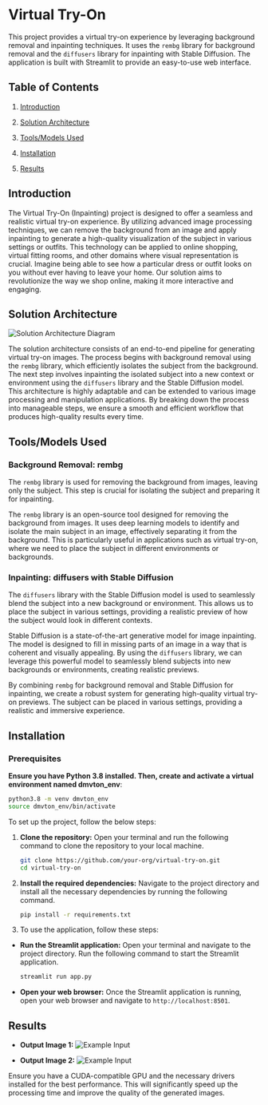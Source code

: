 
# Virtual Try-On

This project provides a virtual try-on experience by leveraging background removal and inpainting techniques. It uses the `rembg` library for background removal and the `diffusers` library for inpainting with Stable Diffusion. The application is built with Streamlit to provide an easy-to-use web interface.

## Table of Contents
1. [Introduction](#introduction)
   
2. [Solution Architecture](#solution-architecture)
   
3. [Tools/Models Used](#toolsmodels-used)

4. [Installation](#installation)

5. [Results](#results)

## Introduction

The Virtual Try-On (Inpainting) project is designed to offer a seamless and realistic virtual try-on experience. By utilizing advanced image processing techniques, we can remove the background from an image and apply inpainting to generate a high-quality visualization of the subject in various settings or outfits. This technology can be applied to online shopping, virtual fitting rooms, and other domains where visual representation is crucial. Imagine being able to see how a particular dress or outfit looks on you without ever having to leave your home. Our solution aims to revolutionize the way we shop online, making it more interactive and engaging.

## Solution Architecture

![Solution Architecture Diagram]()

The solution architecture consists of an end-to-end pipeline for generating virtual try-on images. The process begins with background removal using the `rembg` library, which efficiently isolates the subject from the background. The next step involves inpainting the isolated subject into a new context or environment using the `diffusers` library and the Stable Diffusion model. This architecture is highly adaptable and can be extended to various image processing and manipulation applications. By breaking down the process into manageable steps, we ensure a smooth and efficient workflow that produces high-quality results every time.

## Tools/Models Used

### Background Removal: rembg

The `rembg` library is used for removing the background from images, leaving only the subject. This step is crucial for isolating the subject and preparing it for inpainting.

The `rembg` library is an open-source tool designed for removing the background from images. It uses deep learning models to identify and isolate the main subject in an image, effectively separating it from the background. This is particularly useful in applications such as virtual try-on, where we need to place the subject in different environments or backgrounds.

### Inpainting: diffusers with Stable Diffusion

The `diffusers` library with the Stable Diffusion model is used to seamlessly blend the subject into a new background or environment. This allows us to place the subject in various settings, providing a realistic preview of how the subject would look in different contexts.

Stable Diffusion is a state-of-the-art generative model for image inpainting. The model is designed to fill in missing parts of an image in a way that is coherent and visually appealing. By using the `diffusers` library, we can leverage this powerful model to seamlessly blend subjects into new backgrounds or environments, creating realistic previews.

By combining `rembg` for background removal and Stable Diffusion for inpainting, we create a robust system for generating high-quality virtual try-on previews. The subject can be placed in various settings, providing a realistic and immersive experience.

## Installation

### Prerequisites

 **Ensure you have Python 3.8 installed. Then, create and activate a virtual environment named dmvton_env**:
   ```sh
   python3.8 -m venv dmvton_env
   source dmvton_env/bin/activate
   ```
To set up the project, follow the below steps:

1. **Clone the repository:** Open your terminal and run the following command to clone the repository to your local machine.

    ```sh
    git clone https://github.com/your-org/virtual-try-on.git
    cd virtual-try-on
    ```

2. **Install the required dependencies:** Navigate to the project directory and install all the necessary dependencies by running the following command.

    ```sh
    pip install -r requirements.txt
    ```


3. To use the application, follow these steps:

- **Run the Streamlit application:** Open your terminal and navigate to the project directory. Run the following command to start the Streamlit application.

    ```sh
    streamlit run app.py
    ```

- **Open your web browser:** Once the Streamlit application is running, open your web browser and navigate to `http://localhost:8501`.

## Results

- **Output Image 1:**
  ![Example Input]()

- **Output Image 2:**
  ![Example Input]()

Ensure you have a CUDA-compatible GPU and the necessary drivers installed for the best performance. This will significantly speed up the processing time and improve the quality of the generated images.
